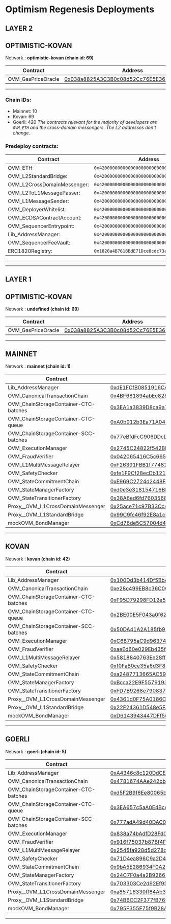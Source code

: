 # Optimism Regenesis Deployments
## LAYER 2

## OPTIMISTIC-KOVAN

Network : __optimistic-kovan (chain id: 69)__

|Contract|Address|
|--|--|
|OVM_GasPriceOracle|[0x038a8825A3C3B0c08d52Cc76E5E361953Cf6Dc76](https://kovan-optimistic.etherscan.io/address/0x038a8825A3C3B0c08d52Cc76E5E361953Cf6Dc76)|
---

### Chain IDs:
- Mainnet: 10
- Kovan: 69
- Goerli: 420
*The contracts relevant for the majority of developers are `OVM_ETH` and the cross-domain messengers. The L2 addresses don't change.*

### Predeploy contracts:
| Contract                    | Address                                      |
| --------------------------- | -------------------------------------------- |
| OVM_ETH:                    | `0x4200000000000000000000000000000000000006` |
| OVM_L2StandardBridge:       | `0x4200000000000000000000000000000000000010` |
| OVM_L2CrossDomainMessenger: | `0x4200000000000000000000000000000000000007` |
| OVM_L2ToL1MessagePasser:    | `0x4200000000000000000000000000000000000000` |
| OVM_L1MessageSender:        | `0x4200000000000000000000000000000000000001` |
| OVM_DeployerWhitelist:      | `0x4200000000000000000000000000000000000002` |
| OVM_ECDSAContractAccount:   | `0x4200000000000000000000000000000000000003` |
| OVM_SequencerEntrypoint:    | `0x4200000000000000000000000000000000000005` |
| Lib_AddressManager:         | `0x4200000000000000000000000000000000000008` |
| OVM_SequencerFeeVault:      | `0x4200000000000000000000000000000000000011` |
| ERC1820Registry:            | `0x1820a4B7618BdE71Dce8cdc73aAB6C95905faD24` |

---
---

## LAYER 1

## OPTIMISTIC-KOVAN

Network : __undefined (chain id: 69)__

| Contract           | Address                                                                                                                         |
| ------------------ | ------------------------------------------------------------------------------------------------------------------------------- |
| OVM_GasPriceOracle | [0x038a8825A3C3B0c08d52Cc76E5E361953Cf6Dc76](https://undefined.etherscan.io/address/0x038a8825A3C3B0c08d52Cc76E5E361953Cf6Dc76) |
<!--
Implementation addresses. DO NOT use these addresses directly.
Use their proxied counterparts seen above.

-->
---
## MAINNET

Network : __mainnet (chain id: 1)__

| Contract                              | Address                                                                                                               |
| ------------------------------------- | --------------------------------------------------------------------------------------------------------------------- |
| Lib_AddressManager                    | [0xdE1FCfB0851916CA5101820A69b13a4E276bd81F](https://etherscan.io/address/0xdE1FCfB0851916CA5101820A69b13a4E276bd81F) |
| OVM_CanonicalTransactionChain         | [0x4BF681894abEc828B212C906082B444Ceb2f6cf6](https://etherscan.io/address/0x4BF681894abEc828B212C906082B444Ceb2f6cf6) |
| OVM_ChainStorageContainer-CTC-batches | [0x3EA1a3839D8ca9a7ff3c567a9F36f4C4DbECc3eE](https://etherscan.io/address/0x3EA1a3839D8ca9a7ff3c567a9F36f4C4DbECc3eE) |
| OVM_ChainStorageContainer-CTC-queue   | [0xA0b912b3Ea71A04065Ff82d3936D518ED6E38039](https://etherscan.io/address/0xA0b912b3Ea71A04065Ff82d3936D518ED6E38039) |
| OVM_ChainStorageContainer-SCC-batches | [0x77eBfdFcC906DDcDa0C42B866f26A8D5A2bb0572](https://etherscan.io/address/0x77eBfdFcC906DDcDa0C42B866f26A8D5A2bb0572) |
| OVM_ExecutionManager                  | [0x2745C24822f542BbfFB41c6cB20EdF766b5619f5](https://etherscan.io/address/0x2745C24822f542BbfFB41c6cB20EdF766b5619f5) |
| OVM_FraudVerifier                     | [0x042065416C5c665dc196076745326Af3Cd840D15](https://etherscan.io/address/0x042065416C5c665dc196076745326Af3Cd840D15) |
| OVM_L1MultiMessageRelayer             | [0xF26391FBB1f77481f80a7d646AC08ba3817eA891](https://etherscan.io/address/0xF26391FBB1f77481f80a7d646AC08ba3817eA891) |
| OVM_SafetyChecker                     | [0xfe1F9Cf28ecDb12110aa8086e6FD343EA06035cC](https://etherscan.io/address/0xfe1F9Cf28ecDb12110aa8086e6FD343EA06035cC) |
| OVM_StateCommitmentChain              | [0xE969C2724d2448F1d1A6189d3e2aA1F37d5998c1](https://etherscan.io/address/0xE969C2724d2448F1d1A6189d3e2aA1F37d5998c1) |
| OVM_StateManagerFactory               | [0xd0e3e318154716BD9d007E1E6B021Eab246ff98d](https://etherscan.io/address/0xd0e3e318154716BD9d007E1E6B021Eab246ff98d) |
| OVM_StateTransitionerFactory          | [0x38A6ed6fd76035684caDef38cF49a2FffA782B67](https://etherscan.io/address/0x38A6ed6fd76035684caDef38cF49a2FffA782B67) |
| Proxy__OVM_L1CrossDomainMessenger     | [0x25ace71c97B33Cc4729CF772ae268934F7ab5fA1](https://etherscan.io/address/0x25ace71c97B33Cc4729CF772ae268934F7ab5fA1) |
| Proxy__OVM_L1StandardBridge           | [0x99C9fc46f92E8a1c0deC1b1747d010903E884bE1](https://etherscan.io/address/0x99C9fc46f92E8a1c0deC1b1747d010903E884bE1) |
| mockOVM_BondManager                   | [0xCd76de5C57004d47d0216ec7dAbd3c72D8c49057](https://etherscan.io/address/0xCd76de5C57004d47d0216ec7dAbd3c72D8c49057) |
<!--
Implementation addresses. DO NOT use these addresses directly.
Use their proxied counterparts seen above.

OVM_L1CrossDomainMessenger:
 - 0x16393737D09d2722AD13DcA3cA8C3DB957699F1D
 - https://etherscan.io/address/0x16393737D09d2722AD13DcA3cA8C3DB957699F1D

OVM_L1ETHGateway:
 - 0x40c9067ec8087EcF101FC10d2673636955b81A32
 - https://etherscan.io/address/0x40c9067ec8087EcF101FC10d2673636955b81A32
-->
---
## KOVAN

Network : __kovan (chain id: 42)__

| Contract                              | Address                                                                                                                     |
| ------------------------------------- | --------------------------------------------------------------------------------------------------------------------------- |
| Lib_AddressManager                    | [0x100Dd3b414Df5BbA2B542864fF94aF8024aFdf3a](https://kovan.etherscan.io/address/0x100Dd3b414Df5BbA2B542864fF94aF8024aFdf3a) |
| OVM_CanonicalTransactionChain         | [0xe28c499EB8c36C0C18d1bdCdC47a51585698cb93](https://kovan.etherscan.io/address/0xe28c499EB8c36C0C18d1bdCdC47a51585698cb93) |
| OVM_ChainStorageContainer-CTC-batches | [0xF95D79298FD12e5ED778CCf717aA30f638b060E1](https://kovan.etherscan.io/address/0xF95D79298FD12e5ED778CCf717aA30f638b060E1) |
| OVM_ChainStorageContainer-CTC-queue   | [0x2BE00E5F043a0f62c3e4d775F3235E28A0239395](https://kovan.etherscan.io/address/0x2BE00E5F043a0f62c3e4d775F3235E28A0239395) |
| OVM_ChainStorageContainer-SCC-batches | [0x50DA41A2A185fb917aecEFfa1CB4534dC5C264b4](https://kovan.etherscan.io/address/0x50DA41A2A185fb917aecEFfa1CB4534dC5C264b4) |
| OVM_ExecutionManager                  | [0xC68795aC9d96374eaE746DAcC1334ba54798e17D](https://kovan.etherscan.io/address/0xC68795aC9d96374eaE746DAcC1334ba54798e17D) |
| OVM_FraudVerifier                     | [0xaeEd60e029Eb435f960d78C355786060589738B3](https://kovan.etherscan.io/address/0xaeEd60e029Eb435f960d78C355786060589738B3) |
| OVM_L1MultiMessageRelayer             | [0x5818840763Ee28ff0A3E3e8CB9eDeDd07Fb1Cd3f](https://kovan.etherscan.io/address/0x5818840763Ee28ff0A3E3e8CB9eDeDd07Fb1Cd3f) |
| OVM_SafetyChecker                     | [0xf0FaB0ce35a6d3F82b0B42f09A2734065908dB6a](https://kovan.etherscan.io/address/0xf0FaB0ce35a6d3F82b0B42f09A2734065908dB6a) |
| OVM_StateCommitmentChain              | [0xa2487713665AC596b0b3E4881417f276834473d2](https://kovan.etherscan.io/address/0xa2487713665AC596b0b3E4881417f276834473d2) |
| OVM_StateManagerFactory               | [0xBcca22E9F5579193E27dD39aD821A03778C44EFA](https://kovan.etherscan.io/address/0xBcca22E9F5579193E27dD39aD821A03778C44EFA) |
| OVM_StateTransitionerFactory          | [0xFD7B9268e790837d393Fd371Ddeb42FE5EC45B54](https://kovan.etherscan.io/address/0xFD7B9268e790837d393Fd371Ddeb42FE5EC45B54) |
| Proxy__OVM_L1CrossDomainMessenger     | [0x4361d0F75A0186C05f971c566dC6bEa5957483fD](https://kovan.etherscan.io/address/0x4361d0F75A0186C05f971c566dC6bEa5957483fD) |
| Proxy__OVM_L1StandardBridge           | [0x22F24361D548e5FaAfb36d1437839f080363982B](https://kovan.etherscan.io/address/0x22F24361D548e5FaAfb36d1437839f080363982B) |
| mockOVM_BondManager                   | [0xD6143943447DFf503d948Fba3D8af3d4Df28f45c](https://kovan.etherscan.io/address/0xD6143943447DFf503d948Fba3D8af3d4Df28f45c) |
<!--
Implementation addresses. DO NOT use these addresses directly.
Use their proxied counterparts seen above.

OVM_L1CrossDomainMessenger:
 - 0xa172330C2E6Ec2bF04662Bb9b67ae857910b7f7f
 - https://kovan.etherscan.io/address/0xa172330C2E6Ec2bF04662Bb9b67ae857910b7f7f)
OVM_L1StandardBridge:
 - 0x8293ab0dc701a1387031a13786276f1baa3fcd4e
 - https://kovan.etherscan.io/address/0x8293ab0dc701a1387031a13786276f1baa3fcd4e)
-->
---
## GOERLI

Network : __goerli (chain id: 5)__

| Contract                              | Address                                                                                                                      |
| ------------------------------------- | ---------------------------------------------------------------------------------------------------------------------------- |
| Lib_AddressManager                    | [0xA4346c8c120DdCE2c5447e68790625F10Bb4d47A](https://goerli.etherscan.io/address/0xA4346c8c120DdCE2c5447e68790625F10Bb4d47A) |
| OVM_CanonicalTransactionChain         | [0x4781674AAe242bbDf6C58b81Cf4F06F1534cd37d](https://goerli.etherscan.io/address/0x4781674AAe242bbDf6C58b81Cf4F06F1534cd37d) |
| OVM_ChainStorageContainer-CTC-batches | [0xd5F2B9f6Ee80065b2Ce18bF1e629c5aC1C98c7F6](https://goerli.etherscan.io/address/0xd5F2B9f6Ee80065b2Ce18bF1e629c5aC1C98c7F6) |
| OVM_ChainStorageContainer-CTC-queue   | [0x3EA657c5aA0E4Bce1D8919dC7f248724d7B0987a](https://goerli.etherscan.io/address/0x3EA657c5aA0E4Bce1D8919dC7f248724d7B0987a) |
| OVM_ChainStorageContainer-SCC-batches | [0x777adA49d40DAC02AE5b4FdC292feDf9066435A3](https://goerli.etherscan.io/address/0x777adA49d40DAC02AE5b4FdC292feDf9066435A3) |
| OVM_ExecutionManager                  | [0x838a74bAdfD28Fd0e32E4A88BddDa502D56ae7F7](https://goerli.etherscan.io/address/0x838a74bAdfD28Fd0e32E4A88BddDa502D56ae7F7) |
| OVM_FraudVerifier                     | [0x916f75037b87Bf4Fe0Dc7719815bd972F0618669](https://goerli.etherscan.io/address/0x916f75037b87Bf4Fe0Dc7719815bd972F0618669) |
| OVM_L1MultiMessageRelayer             | [0x2545fa928d5d278cA75Fd47306e4a89096ff6403](https://goerli.etherscan.io/address/0x2545fa928d5d278cA75Fd47306e4a89096ff6403) |
| OVM_SafetyChecker                     | [0x71D4ea896C9a2D4a973CC5c7E347B6707691ECa0](https://goerli.etherscan.io/address/0x71D4ea896C9a2D4a973CC5c7E347B6707691ECa0) |
| OVM_StateCommitmentChain              | [0x9bA5E286934F0A29fb2f8421f60d3eE8A853447C](https://goerli.etherscan.io/address/0x9bA5E286934F0A29fb2f8421f60d3eE8A853447C) |
| OVM_StateManagerFactory               | [0x24C7F0a4a2B926613B31c4cDDA4c0f90c0772f2b](https://goerli.etherscan.io/address/0x24C7F0a4a2B926613B31c4cDDA4c0f90c0772f2b) |
| OVM_StateTransitionerFactory          | [0x703303Ce2d92Ef95F17a622E3d538390251165E8](https://goerli.etherscan.io/address/0x703303Ce2d92Ef95F17a622E3d538390251165E8) |
| Proxy__OVM_L1CrossDomainMessenger     | [0xa85716330ff84Ab312D5B43F3BfDcC7E650fd88A](https://goerli.etherscan.io/address/0xa85716330ff84Ab312D5B43F3BfDcC7E650fd88A) |
| Proxy__OVM_L1StandardBridge           | [0x74B6CC2F377fB769cEd6c697bC4C58a9c342E424](https://goerli.etherscan.io/address/0x74B6CC2F377fB769cEd6c697bC4C58a9c342E424) |
| mockOVM_BondManager                   | [0x795F355F75f9B28AEC6cC6A887704191e630065b](https://goerli.etherscan.io/address/0x795F355F75f9B28AEC6cC6A887704191e630065b) |
<!--
Implementation addresses. DO NOT use these addresses directly.
Use their proxied counterparts seen above.

OVM_L1CrossDomainMessenger:
 - 0x3B1D4DE5F7Fe8487980Ee7608BE302dC60a9caE9
 - https://goerli.etherscan.io/address/0x3B1D4DE5F7Fe8487980Ee7608BE302dC60a9caE9)
-->
---
